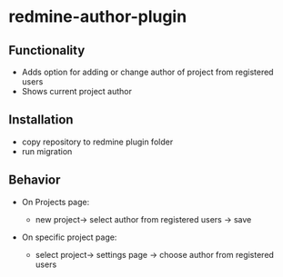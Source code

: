 # redmine-author-plugin


## Functionality

- Adds option for adding or change author of project from registered users
- Shows current project author

## Installation

- copy repository to redmine plugin folder
- run migration

## Behavior

- On Projects page:
  - new project-> select author from registered users -> save

- On specific project page:
  - select project-> settings page -> choose author from registered users
